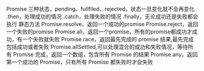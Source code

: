 Promise 三种状态，pending、fullfiled、rejected，状态一旦变化就不会再变化
.then，处理成功的情况
.catch，处理失败的情况
.finally，无论成功还是失败都会执行
静态方法
Promise.resolve，返回一个成功的promise
Promise.reject，返回一个失败的promise
Promise.all，返回一个promise，所有的promise都成功才成功，有一个失败就失败
Promise.race，返回最先完成的 promise 结果,最先完成包括成功或者失败
Promise.allSettled,可以处理混合的成功和失败情况，等待所有 Promise 完成，返回一个数组，包含所有 Promise 的结果
Promise.any，返回第一个成功的 Promise，只有所有 Promise 都失败时才会失败

